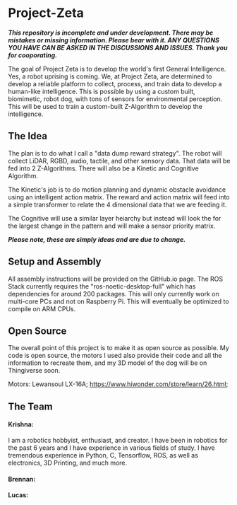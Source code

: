 # Project-Zeta
***This repository is incomplete and under development. There may be mistakes or missing information. Please bear with it. ANY QUESTIONS YOU HAVE CAN BE ASKED IN THE DISCUSSIONS AND ISSUES. Thank you for cooporating.***

The goal of Project Zeta is to develop the world's first General Intelligence. Yes, a robot uprising is coming. We, at Project Zeta, are determined to develop a reliable platform to collect, process, and train data to develop a human-like intelligence. This is possible by using a custom built, biomimetic, robot dog, with tons of sensors for environmental perception. This will be used to train a custom-built Z-Algorithm to develop the intelligence.




## The Idea
The plan is to do what I call a "data dump reward strategy". The robot will collect LiDAR, RGBD, audio, tactile, and other sensory data. That data will be fed into 2 Z-Algorithms. There will also be a Kinetic and Cognitive Algorithm. 

The Kinetic's job is to do motion planning and dynamic obstacle avoidance using an intelligent action matrix. The reward and action matrix will feed into a simple transformer to relate the 4 dimensional data that we are feeding it. 

The Cognitive will use a similar layer heiarchy but instead will look the for the largest change in the pattern and will make a sensor priority matrix.

***Please note, these are simply ideas and are due to change.***

## Setup and Assembly
All assembly instructions will be provided on the GitHub.io page. The ROS Stack currently requires the "ros-noetic-desktop-full" which has dependencies for around 200 packages. This will only currently work on multi-core PCs and not on Raspberry Pi. This will eventually be optimized to compile on ARM CPUs. 

## Open Source
The overall point of this project is to make it as open source as possible. My code is open source, the motors I used also provide their code and all the information to recreate them, and my 3D model of the dog will be on Thingiverse soon. 

Motors: Lewansoul LX-16A; https://www.hiwonder.com/store/learn/26.html; 

## The Team

#### Krishna:
I am a robotics hobbyist, enthusiast, and creator. I have been in robotics for the past 6 years and I have experience in various fields of study. I have tremendous experience in Python, C, Tensorflow, ROS, as well as electronics, 3D Printing, and much more.

#### Brennan:

#### Lucas:
